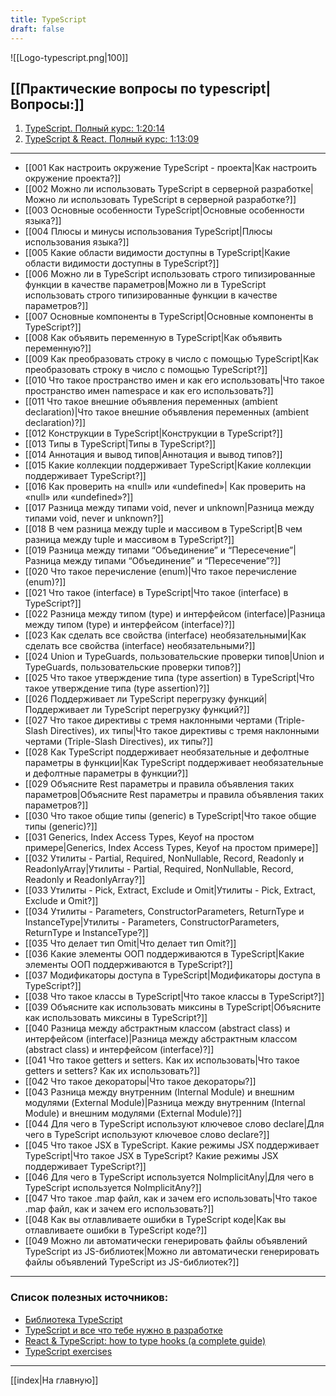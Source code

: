 ```yaml
---
title: TypeScript
draft: false
---
```



![[Logo-typescript.png|100]]

## [[Практические вопросы по typescript|Вопросы:]]

1. [TypeScript. Полный курс: 1:20:14](https://www.youtube.com/watch?v=5QnZ9AyDW6c&list=PLNkWIWHIRwMFKmmIPVaCPpusgloMMgxN2&index=10)
2. [TypeScript & React. Полный курс: 1:13:09](https://www.youtube.com/watch?v=xL-a5Tox7Qw&list=PLNkWIWHIRwMFKmmIPVaCPpusgloMMgxN2&index=11)

___

* [[001 Как настроить окружение TypeScript - проекта|Как настроить окружение проекта?]]
* [[002 Можно ли использовать TypeScript в серверной разработке|Можно ли использовать TypeScript в серверной разработке?]]
* [[003 Основные особенности TypeScript|Основные особенности языка?]]
* [[004 Плюсы и минусы использования TypeScript|Плюсы использования языка?]]
* [[005 Какие области видимости доступны в TypeScript|Какие области видимости доступны в TypeScript?]]
* [[006 Можно ли в TypeScript использовать строго типизированные функции в качестве параметров|Можно ли в TypeScript использовать строго типизированные функции в качестве параметров?]]
* [[007 Основные компоненты в TypeScript|Основные компоненты в TypeScript?]]
* [[008 Как объявить переменную в TypeScript|Как объявить переменную?]]
* [[009 Как преобразовать строку в число с помощью TypeScript|Как преобразовать строку в число с помощью TypeScript?]]
* [[010 Что такое пространство имен и как его использовать|Что такое пространство имен namespace и как его использовать?]]
* [[011 Что такое внешние объявления переменных (ambient declaration)|Что такое внешние объявления переменных (ambient declaration)?]]
* [[012 Конструкции в TypeScript|Конструкции в TypeScript?]]
* [[013 Типы в TypeScript|Типы в TypeScript?]]
* [[014 Аннотация и вывод типов|Аннотация и вывод типов?]]
* [[015 Какие коллекции поддерживает TypeScript|Какие коллекции поддерживает TypeScript?]]
* [[016 Как проверить на «null» или «undefined»| Как проверить на «null» или «undefined»?]]
* [[017 Разница между типами void, never и unknown|Разница между типами void, never и unknown?]]
* [[018 В чем разница между tuple и массивом в TypeScript|В чем разница между tuple и массивом в TypeScript?]]
* [[019 Разница между типами “Объединение” и “Пересечение”|Разница между типами “Объединение” и “Пересечение”?]]
* [[020 Что такое перечисление (enum)|Что такое перечисление (enum)?]]
* [[021 Что такое (interface) в TypeScript|Что такое (interface) в TypeScript?]]
* [[022 Разница между типом (type) и интерфейсом (interface)|Разница между типом (type) и интерфейсом (interface)?]]
* [[023 Как сделать все свойства (interface) необязательными|Как сделать все свойства (interface) необязательными?]]
* [[024 Union и TypeGuards, пользовательские проверки типов|Union и TypeGuards, пользовательские проверки типов?]]
* [[025 Что такое утверждение типа (type assertion) в TypeScript|Что такое утверждение типа (type assertion)?]]
* [[026 Поддерживает ли TypeScript перегрузку функций|Поддерживает ли TypeScript перегрузку функций?]]
* [[027 Что такое директивы с тремя наклонными чертами (Triple-Slash Directives), их типы|Что такое директивы с тремя наклонными чертами (Triple-Slash Directives), их типы?]]
* [[028 Как TypeScript поддерживает необязательные и дефолтные параметры в функции|Как TypeScript поддерживает необязательные и дефолтные параметры в функции?]]
* [[029 Объясните Rest параметры и правила объявления таких параметров|Объясните Rest параметры и правила объявления таких параметров?]]
* [[030 Что такое общие типы (generic) в TypeScript|Что такое общие типы (generic)?]]
* [[031 Generics, Index Access Types, Keyof на простом примере|Generics, Index Access Types, Keyof на простом примере]]
* [[032 Утилиты - Partial, Required, NonNullable, Record, Readonly и ReadonlyArray|Утилиты - Partial, Required, NonNullable, Record, Readonly и ReadonlyArray?]]
* [[033 Утилиты - Pick, Extract, Exclude и Omit|Утилиты - Pick, Extract, Exclude и Omit?]]
* [[034 Утилиты - Parameters, ConstructorParameters, ReturnType и InstanceType|Утилиты - Parameters, ConstructorParameters, ReturnType и InstanceType?]]
* [[035 Что делает тип Omit|Что делает тип Omit?]]
* [[036 Какие элементы ООП поддерживаются в TypeScript|Какие элементы ООП поддерживаются в TypeScript?]]
* [[037 Модификаторы доступа в TypeScript|Модификаторы доступа в TypeScript?]]
* [[038 Что такое классы в TypeScript|Что такое классы в TypeScript?]]
* [[039 Объясните как использовать миксины в TypeScript|Объясните как использовать миксины в TypeScript?]]
* [[040 Разница между абстрактным классом (abstract class) и интерфейсом (interface)|Разница между абстрактным классом (abstract class) и интерфейсом (interface)?]]
* [[041 Что такое getters и setters. Как их использовать|Что такое getters и setters? Как их использовать?]]
* [[042 Что такое декораторы|Что такое декораторы?]]
* [[043 Разница между внутренним (Internal Module) и внешним модулями (External Module)|Разница между внутренним (Internal Module) и внешним модулями (External Module)?]]
* [[044 Для чего в TypeScript используют ключевое слово declare|Для чего в TypeScript используют ключевое слово declare?]]
* [[045 Что такое JSX в TypeScript. Какие режимы JSX поддерживает TypeScript|Что такое JSX в TypeScript? Какие режимы JSX поддерживает TypeScript?]]
* [[046 Для чего в TypeScript используется NoImplicitAny|Для чего в TypeScript используется NoImplicitAny?]]
* [[047 Что такое .map файл, как и зачем его использовать|Что такое .map файл, как и зачем его использовать?]]
* [[048 Как вы отлавливаете ошибки в TypeScript коде|Как вы отлавливаете ошибки в TypeScript коде?]]
* [[049 Можно ли автоматически генерировать файлы объявлений TypeScript из JS-библиотек|Можно ли автоматически генерировать файлы объявлений TypeScript из JS-библиотек?]]

___
### Список полезных источников:

* [Библиотека TypeScript](https://scriptdev.ru/guide/)
* [TypeScript и все что тебе нужно в разработке](https://habr.com/ru/articles/762902/)
* [React & TypeScript: how to type hooks (a complete guide)](https://devtrium.com/posts/react-typescript-how-to-type-hooks)
* [TypeScript exercises](https://typescript-exercises.github.io/)

___

[[index|На главную]]